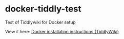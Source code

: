 # docker-tiddly-test
Test of Tiddlywiki for Docker setup

View it here: [Docker installation instructions (TiddlyWiki)](https://ouseful-testing.github.io/docker-tiddly-test/)

